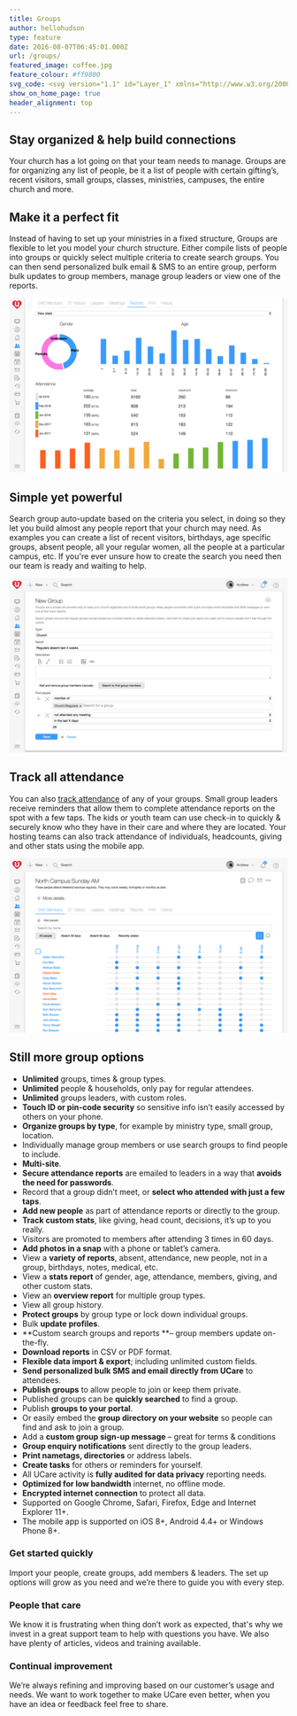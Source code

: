 ```yaml
---
title: Groups
author: hellohudson
type: feature
date: 2016-08-07T06:45:01.000Z
url: /groups/
featured_image: coffee.jpg
feature_colour: #ff9800
svg_code: <svg version="1.1" id="Layer_1" xmlns="http://www.w3.org/2000/svg" xmlns:xlink="http://www.w3.org/1999/xlink" x="0px" y="0px" viewBox="0 0 23 14" style="enable-background:new 0 0 23 14;" xml:space="preserve"><g id="Layer_2"><g id="Outline_Icons"> <circle class="st0" cx="4.5" cy="5" r="2.5"/> <path class="st0" d="M6.1,11.5H0.5c0-2.2,1.8-4,4-4c1.3,0,2.5,0.6,3.2,1.6"/> <circle class="st0" cx="18.5" cy="5" r="2.5"/> <path class="st0" d="M15.3,9.1c1.3-1.8,3.8-2.2,5.6-0.9c1,0.8,1.6,2,1.6,3.2h-5.6"/> <circle class="st0" cx="11.5" cy="4.1" r="3.6"/> <path class="st0" d="M17.3,13.5H5.7c-0.1-3.2,2.3-5.9,5.5-6s5.9,2.3,6,5.5C17.3,13.2,17.3,13.3,17.3,13.5L17.3,13.5z"/> </g></g></svg>
show_on_home_page: true
header_alignment: top
---
```


## Stay organized & help build connections

Your church has a lot going on that your team needs to manage. Groups are for organizing any list of people, be it a list of people with certain gifting’s, recent visitors, small groups, classes, ministries, campuses, the entire church and more.

## Make it a perfect fit

Instead of having to set up your ministries in a fixed structure, Groups are flexible to let you model your church structure. Either compile lists of people into groups or quickly select multiple criteria to create search groups. You can then send personalized bulk email & SMS to an entire group, perform bulk updates to group members, manage group leaders or view one of the reports.

![](stats2.png)

## Simple yet powerful

Search group auto-update based on the criteria you select, in doing so they let you build almost any people report that your church may need. As examples you can create a list of recent visitors, birthdays, age specific groups, absent people, all your regular women, all the people at a particular campus, etc. If you're ever unsure how to create the search you need then our team is ready and waiting to help.

![](search2.png)

## Track all attendance

You can also [track attendance](/features/attendance-tracking/) of any of your groups. Small group leaders receive reminders that allow them to complete attendance reports on the spot with a few taps. The kids or youth team can use check-in to quickly & securely know who they have in their care and where they are located. Your hosting teams can also track attendance of individuals, headcounts, giving and other stats using the mobile app.

![](attendance2.png)

## Still more group options

*   **Unlimited** groups, times & group types.
*   **Unlimited** people & households, only pay for regular attendees.
*   **Unlimited** groups leaders, with custom roles.
*   **Touch ID or pin-code security** so sensitive info isn’t easily accessed by others on your phone.
*   **Organize groups by type**, for example by ministry type, small group, location.
*   Individually manage group members or use search groups to find people to include.
*   **Multi-site**.
*   **Secure attendance reports** are emailed to leaders in a way that **avoids the need for passwords**.
*   Record that a group didn’t meet, or **select who attended with just a few taps**.
*   **Add new people** as part of attendance reports or directly to the group.
*   **Track custom stats**, like giving, head count, decisions, it’s up to you really.
*   Visitors are promoted to members after attending 3 times in 60 days.
*   **Add photos in a snap** with a phone or tablet’s camera.
*   View a **variety of reports**, absent, attendance, new people, not in a group, birthdays, notes, medical, etc.
*   View a **stats report** of gender, age, attendance, members, giving, and other custom stats.
*   View an **overview report** for multiple group types.
*   View all group history.
*   **Protect groups** by group type or lock down individual groups.
*   Bulk **update profiles**.
*   **Custom search groups and reports **– group members update on-the-fly.
*   **Download reports** in CSV or PDF format.
*   **Flexible data import & export**; including unlimited custom fields.
*   **Send personalized bulk SMS and email directly from UCare** to attendees.
*   **Publish groups** to allow people to join or keep them private.
*   Published groups can be **quickly searched** to find a group.
*   Publish **groups to your portal**.
*   Or easily embed the **group directory on your website** so people can find and ask to join a group.
*   Add a **custom group sign-up message** – great for terms & conditions
*   **Group enquiry notifications** sent directly to the group leaders.
*   **Print nametags, directories** or address labels.
*   **Create tasks** for others or reminders for yourself.
*   All UCare activity is **fully audited for data privacy** reporting needs.
*   **Optimized for low bandwidth** internet, no offline mode.
*   **Encrypted internet connection** to protect all data.
*   Supported on Google Chrome, Safari, Firefox, Edge and Internet Explorer 11+.
*   The mobile app is supported on iOS 8+, Android 4.4+ or Windows Phone 8+.

### Get started quickly

Import your people, create groups, add members & leaders. The set up options will grow as you need and we’re there to guide you with every step.

### People that care

We know it is frustrating when thing don’t work as expected, that's why we invest in a great support team to help with questions you have. We also have plenty of articles, videos and training available.

### Continual improvement

We’re always refining and improving based on our customer’s usage and needs. We want to work together to make UCare even better, when you have an idea or feedback feel free to share.